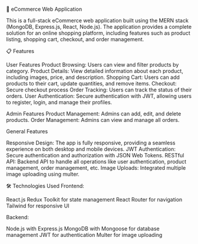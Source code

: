 🛒 eCommerce Web Application

This is a full-stack eCommerce web application built using the MERN stack (MongoDB, Express.js, React, Node.js). The application provides a complete solution for an online shopping platform, including features such as product listing, shopping cart, checkout, and order management.

📋 Features

User Features 
Product Browsing: Users can view and filter products by category.
Product Details: View detailed information about each product, including images, price, and description.
Shopping Cart: Users can add products to their cart, update quantities, and remove items.
Checkout: Secure checkout process 
Order Tracking: Users can track the status of their orders.
User Authentication: Secure authentication with JWT, allowing users to register, login, and manage their profiles.

Admin Features
Product Management: Admins can add, edit, and delete products.
Order Management: Admins can view and manage all orders.

General Features

Responsive Design: The app is fully responsive, providing a seamless experience on both desktop and mobile devices.
JWT Authentication: Secure authentication and authorization with JSON Web Tokens.
RESTful API: Backend API to handle all operations like user authentication, product management, order management, etc.
Image Uploads: Integrated multiple image uploading using multer.

🛠️ Technologies Used
Frontend:

React.js
Redux Toolkit for state management
React Router for navigation
Tailwind for responsive UI

Backend:

Node.js with Express.js
MongoDB with Mongoose for database management
JWT for authentication
Multer for image uploading
